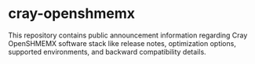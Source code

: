 # cray-openshmemx
This repository contains public announcement information regarding 
Cray OpenSHMEMX software stack like release notes, optimization
options, supported environments, and backward compatibility details.
